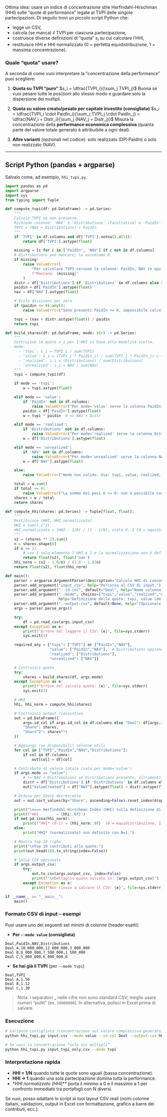 Ottima idea: usare un indice di concentrazione stile Herfindahl-Hirschman (HHI) sulle “quote di performance” legate al TVPI delle singole partecipazioni. Di seguito trovi un piccolo script Python che:

* legge un CSV,
* calcola (se manca) il TVPI per ciascuna partecipazione,
* costruisce diverse definizioni di “quota” $s_i$ su cui calcolare l’HHI,
* restituisce HHI e HHI normalizzato (0 = perfetta equidistribuzione, 1 = massima concentrazione).

### Quale “quota” usare?

A seconda di come vuoi interpretare la “concentrazione della performance” puoi scegliere:

1. **Quota su TVPI “puro”**
   $s_i = \dfrac{TVPI_i}{\sum_j TVPI_j}$
   Buona se vuoi pesare tutte le posizioni allo stesso modo e guardare solo la dispersione dei multipli.

2. **Quota su valore creato/pesato per capitale investito (consigliata)**
   $s_i = \dfrac{TVPI_i \cdot PaidIn_i}{\sum_j TVPI_j \cdot PaidIn_j} = \dfrac{NAV_i + Distr_i}{\sum_j (NAV_j + Distr_j)}$
   Misura la concentrazione della **performance economica complessiva** (quanta parte del valore totale generato è attribuibile a ogni deal).

3. **Altre varianti** (opzionali nel codice): solo realizzato (DPI·PaidIn) o solo non realizzato (NAV).

---

## Script Python (pandas + argparse)

Salvalo come, ad esempio, `hhi_tvpi.py`.

```python
import pandas as pd
import argparse
import sys
from typing import Tuple

def compute_tvpi(df: pd.DataFrame) -> pd.Series:
    """
    Calcola TVPI se non presente.
    Richiede colonne: 'NAV' e 'Distributions' (facoltativa) e 'PaidIn'.
    TVPI = (NAV + Distributions) / PaidIn
    """
    if 'TVPI' in df.columns and df['TVPI'].notna().all():
        return df['TVPI'].astype(float)

    missing = [c for c in ['PaidIn', 'NAV'] if c not in df.columns]
    # Distributions può mancare; la assumiamo 0
    if missing:
        raise ValueError(
            "Per calcolare TVPI servono le colonne: PaidIn, NAV (e opzionale Distributions). "
            f"Mancano: {missing}"
        )
    distr = df['Distributions'] if 'Distributions' in df.columns else 0.0
    paidin = df['PaidIn'].astype(float)
    nav = df['NAV'].astype(float)

    # Evita divisioni per zero
    if (paidin <= 0).any():
        raise ValueError("Sono presenti PaidIn <= 0, impossibile calcolare correttamente il TVPI.")

    tvpi = (nav + distr.astype(float)) / paidin
    return tvpi

def build_shares(df: pd.DataFrame, mode: str) -> pd.Series:
    """
    Costruisce le quote s_i per l'HHI in base alla modalità scelta.
    mode:
      - 'tvpi': s_i = TVPI_i / sum(TVPI)
      - 'value': s_i = (TVPI_i * PaidIn_i) / sum(TVPI_j * PaidIn_j) = (NAV+Distr)/totale
      - 'realized': s_i = (Distributions) / sum(Distributions)
      - 'unrealized': s_i = NAV / sum(NAV)
    """
    tvpi = compute_tvpi(df)

    if mode == 'tvpi':
        w = tvpi.astype(float)

    elif mode == 'value':
        if 'PaidIn' not in df.columns:
            raise ValueError("Per mode='value' serve la colonna PaidIn.")
        paidin = df['PaidIn'].astype(float)
        w = tvpi * paidin  # == NAV + Distr

    elif mode == 'realized':
        if 'Distributions' not in df.columns:
            raise ValueError("Per mode='realized' serve la colonna Distributions.")
        w = df['Distributions'].astype(float)

    elif mode == 'unrealized':
        if 'NAV' not in df.columns:
            raise ValueError("Per mode='unrealized' serve la colonna NAV.")
        w = df['NAV'].astype(float)

    else:
        raise ValueError("mode non valido. Usa: tvpi, value, realized, unrealized")

    total = w.sum()
    if total <= 0:
        raise ValueError("La somma dei pesi è <= 0: non è possibile costruire le quote.")
    shares = w / total
    return shares

def compute_hhi(shares: pd.Series) -> Tuple[float, float]:
    """
    Restituisce (HHI, HHI_normalizzato).
    HHI = sum(s_i^2).
    HHI_normalizzato = (HHI - 1/N) / (1 - 1/N), scala 0..1 (0 = equidistribuzione, 1 = massima concentrazione).
    """
    s2 = (shares ** 2).sum()
    n = shares.shape[0]
    if n <= 1:
        # con 1 solo elemento l'HHI è 1 e la normalizzazione non è definita (divide per 0)
        return float(s2), float('nan')
    hhi_norm = (s2 - 1.0/n) / (1.0 - 1.0/n)
    return float(s2), float(hhi_norm)

def main():
    parser = argparse.ArgumentParser(description="Calcolo HHI di concentrazione delle performance (TVPI).")
    parser.add_argument("input_csv", help="Percorso al CSV di input.")
    parser.add_argument("--id-col", default="Deal", help="Nome colonna identificativa della partecipazione (default: Deal).")
    parser.add_argument("--mode", choices=["tvpi","value","realized","unrealized"], default="value",
                        help="Definizione delle quote: tvpi, value (default), realized, unrealized.")
    parser.add_argument("--output-csv", default=None, help="(Opzionale) Scrive un CSV con quote e contributi.")
    args = parser.parse_args()

    try:
        df = pd.read_csv(args.input_csv)
    except Exception as e:
        print(f"Errore nel leggere il CSV: {e}", file=sys.stderr)
        sys.exit(1)

    required_any = {"tvpi": ["TVPI"] or ["PaidIn","NAV"],
                    "value": ["PaidIn","NAV"],  # Distributions opzionale
                    "realized": ["Distributions"],
                    "unrealized": ["NAV"]}

    # Costruisci quote
    try:
        shares = build_shares(df, args.mode)
    except Exception as e:
        print(f"Errore nel calcolo quote: {e}", file=sys.stderr)
        sys.exit(2)

    # HHI
    hhi, hhi_norm = compute_hhi(shares)

    # Costruisci output riassuntivo
    out = pd.DataFrame({
        args.id_col if args.id_col in df.columns else "Deal": df[args.id_col] if args.id_col in df.columns else range(1, len(df)+1),
        "Share": shares,
        "Share^2": shares**2
    })

    # Aggiungi (se disponibili) colonne utili
    for col in ["TVPI","PaidIn","NAV","Distributions"]:
        if col in df.columns:
            out[col] = df[col]

    # Contributo al valore totale (solo per mode='value')
    if args.mode == "value":
        # (= NAV + Distributions se Distributions presente, altrimenti NAV + 0)
        distr = df['Distributions'] if 'Distributions' in df.columns else 0.0
        out["ValueCreated"] = df["NAV"].astype(float) + distr.astype(float)

    # Ordina per Share decrescente
    out = out.sort_values(by="Share", ascending=False).reset_index(drop=True)

    print("\n=== Herfindahl-Hirschman Index (HHI) sulla definizione di quota:", args.mode, "===")
    print(f"HHI        = {hhi:.6f}")
    if not pd.isna(hhi_norm):
        print(f"HHI* (0-1) = {hhi_norm:.6f}  (0 = equidistribuzione, 1 = massima concentrazione)")
    else:
        print("HHI* (normalizzato) non definito con N=1.")

    # Mostra top 10 righe
    print("\nTop 10 contributi alle quote:")
    print(out.head(10).to_string(index=False))

    # Salva CSV opzionale
    if args.output_csv:
        try:
            out.to_csv(args.output_csv, index=False)
            print(f"\nDettaglio quote salvato in: {args.output_csv}")
        except Exception as e:
            print(f"Non riesco a salvare il CSV: {e}", file=sys.stderr)

if __name__ == "__main__":
    main()
```

### Formato CSV di input – esempi

Puoi usare uno dei seguenti set minimi di colonne (header esatti):

* **Per `--mode value` (consigliata)**

```
Deal,PaidIn,NAV,Distributions
Deal A,10_000_000,12_000_000,3_000_000
Deal B,8_000_000,7_500_000,1_500_000
Deal C,5_000_000,6_000_000,0
```

* **Se hai già il TVPI** (per `--mode tvpi`)

```
Deal,TVPI
Deal A,1.50
Deal B,1.12
Deal C,1.30
```

> Nota: i separatori **\_** nelle cifre non sono standard CSV; meglio usare numeri “puliti” (es. `10000000`). In alternativa, pulisci in Excel prima di salvare.

### Esecuzione

```bash
# Variante consigliata (concentrazione sul valore complessivo generato)
python hhi_tvpi.py input.csv --mode value --id-col Deal --output-csv hhi_output.csv

# Se vuoi la concentrazione “solo sui multipli”
python hhi_tvpi.py input_tvpi_only.csv --mode tvpi
```

### Interpretazione rapida

* **HHI = 1/N** quando tutte le quote sono uguali (bassa concentrazione).
* **HHI → 1** quando una sola partecipazione domina tutta la performance.
* **HHI normalizzato (HHI*)*\* porta il minimo a 0 e il massimo a 1 per confronto immediato tra portafogli con N diversi.

Se vuoi, posso adattare lo script ai tuoi layout CSV reali (nomi colonne italiani, validazioni, output in Excel con formattazione, grafico a barre dei contributi, ecc.).
